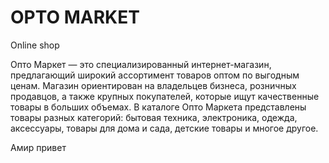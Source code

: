 # OPTO MARKET
Online shop 
 
Опто Маркет — это специализированный интернет-магазин, предлагающий широкий ассортимент товаров оптом по выгодным ценам. Магазин ориентирован на владельцев бизнеса, розничных продавцов, а также крупных покупателей, которые ищут качественные товары в больших объемах. В каталоге Опто Маркета представлены товары разных категорий: бытовая техника, электроника, одежда, аксессуары, товары для дома и сада, детские товары и многое другое.

Амир привет